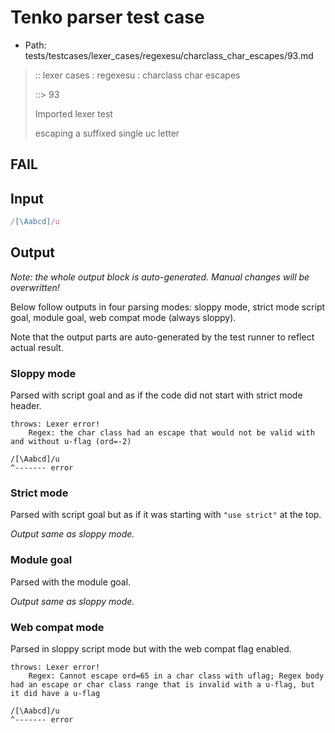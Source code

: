 # Tenko parser test case

- Path: tests/testcases/lexer_cases/regexesu/charclass_char_escapes/93.md

> :: lexer cases : regexesu : charclass char escapes
>
> ::> 93
>
> Imported lexer test
>
> escaping a suffixed single uc letter

## FAIL

## Input

`````js
/[\Aabcd]/u
`````

## Output

_Note: the whole output block is auto-generated. Manual changes will be overwritten!_

Below follow outputs in four parsing modes: sloppy mode, strict mode script goal, module goal, web compat mode (always sloppy).

Note that the output parts are auto-generated by the test runner to reflect actual result.

### Sloppy mode

Parsed with script goal and as if the code did not start with strict mode header.

`````
throws: Lexer error!
    Regex: the char class had an escape that would not be valid with and without u-flag (ord=-2)

/[\Aabcd]/u
^------- error
`````

### Strict mode

Parsed with script goal but as if it was starting with `"use strict"` at the top.

_Output same as sloppy mode._

### Module goal

Parsed with the module goal.

_Output same as sloppy mode._

### Web compat mode

Parsed in sloppy script mode but with the web compat flag enabled.

`````
throws: Lexer error!
    Regex: Cannot escape ord=65 in a char class with uflag; Regex body had an escape or char class range that is invalid with a u-flag, but it did have a u-flag

/[\Aabcd]/u
^------- error
`````

